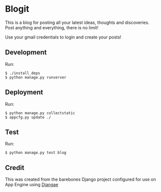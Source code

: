 
# Blogit

This is a blog for posting all your latest ideas, thoughts and discoveries. Post anything and everything, there is no limit!

Use your gmail credentials to login and create your posts!

## Development

Run:

	$ ./install_deps
	$ python manage.py runserver

## Deployment

Run:

    $ python manage.py collectstatic
    $ appcfg.py update ./

## Test

Run:

    $ python manage.py test blog

## Credit

This was created from the barebones Django project configured for use on App Engine using [Djangae](https://github.com/potatolondon/djangae)